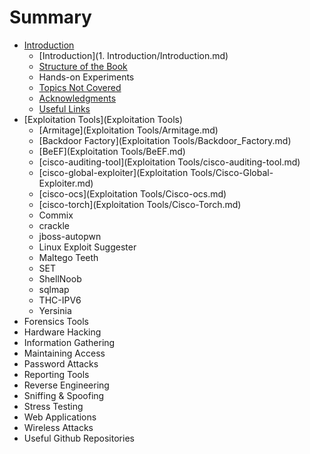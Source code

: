 # Summary

* [Introduction](README.md)
   * [Introduction](1. Introduction/Introduction.md)
   * [Structure of the Book](Introduction/Structure_of_the_book.md)
   * Hands-on Experiments
   * [Topics Not Covered](Introduction/Topics_Not_Covered.md)
   * [Acknowledgments](Introduction/Acknowledgments.md)
   * [Useful Links](Introduction/Useful_Links.md)
* [Exploitation Tools](Exploitation Tools)
   * [Armitage](Exploitation Tools/Armitage.md)
   * [Backdoor Factory](Exploitation Tools/Backdoor_Factory.md)
   * [BeEF](Exploitation Tools/BeEF.md)
   * [cisco-auditing-tool](Exploitation Tools/cisco-auditing-tool.md)
   * [cisco-global-exploiter](Exploitation Tools/Cisco-Global-Exploiter.md)
   * [cisco-ocs](Exploitation Tools/Cisco-ocs.md)
   * [cisco-torch](Exploitation Tools/Cisco-Torch.md)
   * Commix
   * crackle
   * jboss-autopwn
   * Linux Exploit Suggester
   * Maltego Teeth
   * SET
   * ShellNoob
   * sqlmap
   * THC-IPV6
   * Yersinia
* Forensics Tools
* Hardware Hacking
* Information Gathering
* Maintaining Access
* Password Attacks
* Reporting Tools
* Reverse Engineering
* Sniffing & Spoofing
* Stress Testing
* Web Applications
* Wireless Attacks
* Useful Github Repositories

